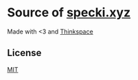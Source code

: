 # Source of [specki.xyz](http://specki.xyz)

Made with <3 and [Thinkspace](https://github.com/heiswayi/thinkspace)

## License

[MIT](LICENSE.md)

